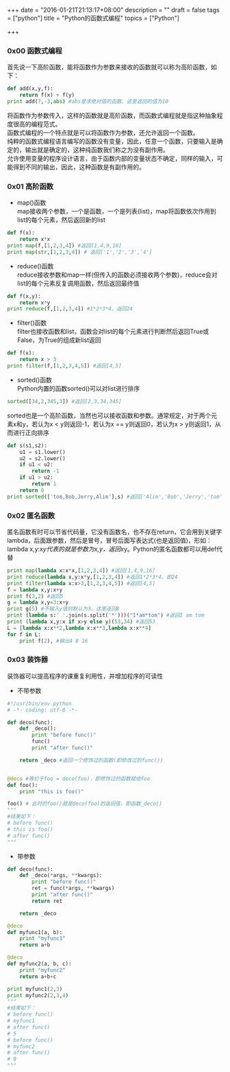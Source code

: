 +++
date = "2016-01-21T21:13:17+08:00"
description = ""
draft = false
tags = ["python"]
title = "Python的函数式编程"
topics = ["Python"]

+++

### 0x00 函数式编程
首先说一下高阶函数，能将函数作为参数来接收的函数就可以称为高阶函数，如下：
```python
def add(x,y,f):
    return f(x) + f(y)
print add(7,-3,abs) #abs是求绝对值的函数，这里返回的值为10
```
将函数作为参数传入，这样的函数就是高阶函数，而函数式编程就是指这种抽象程度很高的编程范式。  
函数式编程的一个特点就是可以将函数作为参数，还允许返回一个函数。  
纯粹的函数式编程语言编写的函数没有变量，因此，任意一个函数，只要输入是确定的，输出就是确定的，这种纯函数我们称之为没有副作用。  
允许使用变量的程序设计语言，由于函数内部的变量状态不确定，同样的输入，可能得到不同的输出，因此，这种函数是有副作用的。

### 0x01 高阶函数
* map()函数  
map接收两个参数，一个是函数，一个是列表(list)，map将函数依次作用到list的每个元素，然后返回新的list

```python
def f(x):
    return x*x
print map(f,[1,2,3,4]) #返回[1,4,9,16]
print map(str,[1,2,3,4]) # 返回['1','2','3','4']
```

* reduce()函数  
reduce接收参数和map一样(但传入的函数必须接收两个参数)，reduce会对list的每个元素反复调用函数，然后返回最终值

```python
def f(x,y):
    return x*y
print reduce(f,[1,2,3,4]) #1*2*3*4，返回24
```

* filter()函数  
filter也接收函数和list，函数会对list的每个元素进行判断然后返回True或False，为True的组成新list返回

```python
def f(x):
    return x > 3
print filter(f,[1,2,3,4,5]) #返回[4,5]
```

* sorted()函数  
Python内置的函数sorted()可以对list进行排序

```python
sorted([34,2,345,3]) #返回[2,3,34,345]
```
sorted也是一个高阶函数，当然也可以接收函数和参数。通常规定，对于两个元素x和y，若认为x < y则返回-1，若认为x == y则返回0，若认为x > y则返回1，从而进行正向排序
```python
def s(s1,s2):
    u1 = s1.lower()
    u2 = s2.lower()
    if u1 < u2:
        return -1
    if u1 > u2:
        return 1
    return 0
print sorted(['tom,Bob,Jerry,Alim'],s) #返回['Alim','Bob','Jerry','tom']
```

### 0x02 匿名函数
匿名函数有时可以节省代码量，它没有函数名，也不存在return，它会用到关键字lambda，后面跟参数，然后是冒号，冒号后面写表达式(也是返回值)，形如：lambda x,y:x*y代表的就是参数为x,y，返回x*y。Python的匿名函数都可以用def代替
```python
print map(lambda x:x*x,[1,2,3,4]) #返回[1,4,9,16]
print reduce(lambda x,y:x*y,[1,2,3,4]) #返回1*2*3*4，即24
print filter(lambda x:x>3,[1,2,3,4,5]) #返回[4,5]
f = lambda x,y:x+y
print f(3,2) #返回5
g = lambda x,y=3:x+y
print g(5) #不输入y值则默认为3，这里返回8
print (lambda s:' '.join(s.split('*')))("I*am*tom") #返回I am tom
print (lambda x,y:x if x>y else y)(53,34) #返回53
L = [lambda x:x**2,lambda x:x**3,lambda x:x**4]
for f in L:
    print f(2), #输出4 8 16
```

### 0x03 装饰器
装饰器可以提高程序的课重复利用性，并增加程序的可读性

* 不带参数

```python
#!/usr/bin/env python
# -*- coding: utf-8 -*-

def deco(func):
    def _deco():
        print "before func()"
        func()
        print "after func()"

    return _deco #返回一个修饰过的函数(即修改过的func())


@deco #等价于foo = deco(foo)，即修饰过的函数赋给foo
def foo():
    print "this is foo()"

foo() # 此时的foo()就是deco(foo)的返回值，即函数_deco()
"""
#结果如下：
# before func()
# this is foo()
# after func()
"""
```

* 带参数

```python
def deco(func):
    def _deco(*args, **kwargs):
        print "before func()"
        ret = func(*args, **kwargs)
        print "after func()"
        return ret

    return _deco

@deco
def myfunc1(a, b):
    print "myfunc1"
    return a+b

@deco
def myfunc2(a, b, c):
    print "myfunc2"
    return a+b+c

print myfunc1(2,3)
print myfunc2(2,3,4)
"""
#结果如下：
# before func()
# myfunc1
# after func()
# 5
# before func()
# myfunc2
# after func()
# 9
"""
```